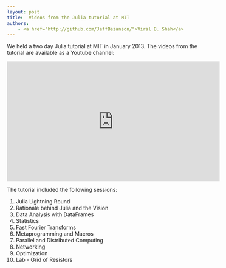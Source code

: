 ```yaml
---
layout: post
title:  Videos from the Julia tutorial at MIT
authors:
    - <a href="http://github.com/JeffBezanson/">Viral B. Shah</a>
---
```


We held a two day Julia tutorial at MIT in January 2013. The videos from the tutorial are available as a Youtube channel:

<iframe width="560" height="315" src="http://www.youtube.com/embed/videoseries?list=PLP8iPy9hna6Si2sjMkrPY-wt2mEouZgaZ" frameborder="0" allowfullscreen></iframe>

The tutorial included the following sessions:
1. Julia Lightning Round
2. Rationale behind Julia and the Vision
3. Data Analysis with DataFrames
4. Statistics
5. Fast Fourier Transforms
6. Metaprogramming and Macros
7. Parallel and Distributed Computing
8. Networking 
9. Optimization
10. Lab - Grid of Resistors
